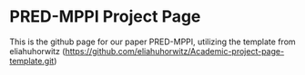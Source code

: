 # PRED-MPPI Project Page
This is the github page for our paper PRED-MPPI, utilizing the template from eliahuhorwitz (https://github.com/eliahuhorwitz/Academic-project-page-template.git)
